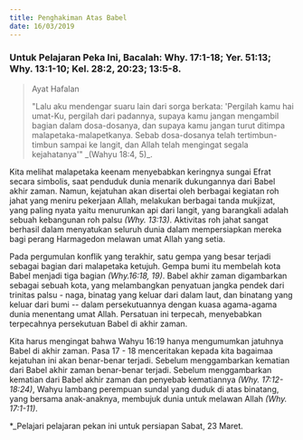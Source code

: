 ```yaml
---
title: Penghakiman Atas Babel
date: 16/03/2019
---
```


### Untuk Pelajaran Peka Ini, Bacalah: Why. 17:1-18; Yer. 51:13; Why. 13:1-10; Kel. 28:2, 20:23; 13:5-8.

> <p>Ayat Hafalan</p>
> "Lalu aku mendengar suaru lain dari sorga berkata: 'Pergilah kamu hai umat-Ku, pergilah dari padannya, supaya kamu jangan mengambil bagian dalam dosa-dosanya, dan supaya kamu jangan turut ditimpa malapetaka-malapetkanya. Sebab dosa-dosanya telah tertimbun-timbun sampai ke langit, dan Allah telah mengingat segala kejahatanya'" _(Wahyu 18:4, 5)_.

Kita melihat malapetaka keenam menyebabkan keringnya sungai Efrat secara simbolis, saat penduduk dunia menarik dukungannya dari Babel akhir zaman. Namun, kejatuhan akan disertai oleh berbagai kegiatan roh jahat yang meniru pekerjaan Allah, melakukan berbagai tanda mukjizat, yang paling nyata yaitu menurunkan api dari langit, yang barangkali adalah sebuah kebangunan roh palsu _(Why. 13:13)_. Aktivitas roh jahat sangat berhasil dalam menyatukan seluruh dunia dalam mempersiapkan mereka bagi perang Harmagedon melawan umat Allah yang setia.

Pada pergumulan konflik yang terakhir, satu gempa yang besar terjadi sebagai bagian dari malapetaka ketujuh. Gempa bumi itu membelah kota Babel menjadi tiga bagian _(Why.16:18, 19)_. Babel akhir zaman digambarkan sebagai sebuah kota, yang melambangkan penyatuan jangka pendek dari trinitas palsu - naga, binatag yang keluar dari dalam laut, dan binatang yang keluar dari bumi -- dalam persekutuannya dengan kuasa agama-agama dunia menentang umat Allah. Persatuan ini terpecah, menyebabkan terpecahnya persekutuan Babel di akhir zaman.

Kita harus mengingat bahwa Wahyu 16:19 hanya mengumumkan jatuhnya Babel di akhir zaman. Pasa 17 - 18 menceritakan kepada kita bagaimaa kejatuhan ini akan benar-benar terjadi. Sebelum menggambarkan kematian dari Babel akhir zaman benar-benar terjadi. Sebelum menggambarkan kematian dari Babel akhir zaman dan penyebab kematiannya _(Why. 17:12-18:24)_, Wahyu lambang perempuan sundal yang duduk di atas binatang, yang bersama anak-anaknya, membujuk dunia untuk melawan Allah _(Why. 17:1-11)_.

*_Pelajari pelajaran pekan ini untuk persiapan Sabat, 23 Maret.
